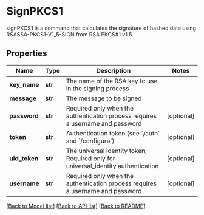 # SignPKCS1

signPKCS1 is a command that calculates the signature of hashed data using RSASSA-PKCS1-V1_5-SIGN from RSA PKCS#1 v1.5.
## Properties
Name | Type | Description | Notes
------------ | ------------- | ------------- | -------------
**key_name** | **str** | The name of the RSA key to use in the signing process | 
**message** | **str** | The message to be signed | 
**password** | **str** | Required only when the authentication process requires a username and password | [optional] 
**token** | **str** | Authentication token (see &#x60;/auth&#x60; and &#x60;/configure&#x60;) | [optional] 
**uid_token** | **str** | The universal identity token, Required only for universal_identity authentication | [optional] 
**username** | **str** | Required only when the authentication process requires a username and password | [optional] 

[[Back to Model list]](../README.md#documentation-for-models) [[Back to API list]](../README.md#documentation-for-api-endpoints) [[Back to README]](../README.md)


